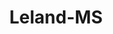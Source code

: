 ---
title: Leland-MS
slug: leland-ms
f_state:
- cms/state/mississippi.md
f_locations:
- cms/payday-loan/a-1-check-cashing-212.md
- cms/payday-loan/a-1-check-cashing-544.md
- cms/payday-loan/deer-creek-financial-service-15721.md
- cms/payday-loan/dodges-chicken-store-15946.md
- cms/payday-loan/dodges-money-center-15962.md
- cms/payday-loan/dodges-money-center-15965.md
- cms/payday-loan/quick-cash-inc-25053.md
updated-on: '2024-05-30T13:41:28.615Z'
created-on: '2024-05-30T13:41:28.615Z'
published-on: '2024-05-30T13:54:32.469Z'
f_city: Leland
layout: '[city].html'
tags: city
---